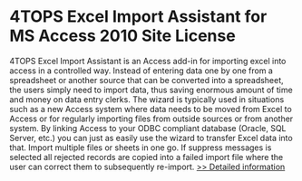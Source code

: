 # 4TOPS Excel Import Assistant for MS Access 2010 Site License
4TOPS Excel Import Assistant is an Access add-in for importing excel into access in a controlled way. Instead of entering data one by one from a spreadsheet or another source that can be converted into a spreadsheet, the users simply need to import data, thus saving enormous amount of time and money on data entry clerks. The wizard is typically used in situations such as a new Access system where data needs to be moved from Excel to Access or for regularly importing files from outside sources or from another system. By linking Access to your ODBC compliant database (Oracle, SQL Server, etc.) you can just as easily use the wizard to transfer Excel data into that. Import multiple files or sheets in one go. If suppress messages is selected all rejected records are copied into a failed import file where the user can correct them to subsequently re-import.
[>> Detailed information](https://secure.shareit.com/shareit/product.html?productid=300428641&affiliateid=200057808)